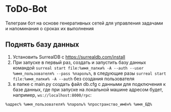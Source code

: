 # ToDo-Bot

Телеграм бот на основе генеративных сетей для управления задачами и напоминания о сроках их выполнения

## Поднять базу данных

1. Установить SurrealDB с https://surrealdb.com/install
2. При запуске в первый раз, создать и запустить базу данных командой `surreal start file:%имя_папки% -A --auth --user %имя_пользователя% --pass %пароль%`, в следующие разы `surreal start file:%имя_папки% -A --auth` без создания пользователя
3. в папке с main.py создать файл db.cfg с данными для подключения к базе данных, где при запуске на локальной машине адресом будет, например, `ws://localhost:8000/rpc`:

```
%адрес% %имя_пользователя% %пароль% %пространство_имён% %имя_БД% 
```
